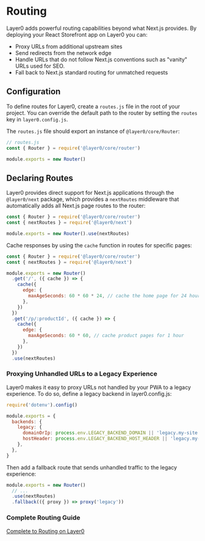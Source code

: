 # Routing

Layer0 adds powerful routing capabilities beyond what Next.js provides. By deploying your React Storefront app on Layer0 you can:

- Proxy URLs from additional upstream sites
- Send redirects from the network edge
- Handle URLs that do not follow Next.js conventions such as "vanity" URLs used for SEO.
- Fall back to Next.js standard routing for unmatched requests

## Configuration

To define routes for Layer0, create a `routes.js` file in the root of your project. You can override the default path to the router by setting the `routes` key in `layer0.config.js`.

The `routes.js` file should export an instance of `@layer0/core/Router`:

```js
// routes.js
const { Router } = require('@layer0/core/router')

module.exports = new Router()
```

## Declaring Routes

Layer0 provides direct support for Next.js applications through the `@layer0/next` package, which provides a `nextRoutes` middleware that automatically
adds all Next.js page routes to the router:

```js
const { Router } = require('@layer0/core/router')
const { nextRoutes } = require('@layer0/next')

module.exports = new Router().use(nextRoutes)
```

Cache responses by using the `cache` function in routes for specific pages:

```js
const { Router } = require('@layer0/core/router')
const { nextRoutes } = require('@layer0/next')

module.exports = new Router()
  .get('/', ({ cache }) => {
    cache({
      edge: {
        maxAgeSeconds: 60 * 60 * 24, // cache the home page for 24 hours
      },
    })
  })
  .get('/p/:productId', ({ cache }) => {
    cache({
      edge: {
        maxAgeSeconds: 60 * 60, // cache product pages for 1 hour
      },
    })
  })
  .use(nextRoutes)
```

### Proxying Unhandled URLs to a Legacy Experience

Layer0 makes it easy to proxy URLs not handled by your PWA to a legacy experience. To do so, define a legacy backend
in layer0.config.js:

```js
require('dotenv').config()

module.exports = {
  backends: {
    legacy: {
      domainOrIp: process.env.LEGACY_BACKEND_DOMAIN || 'legacy.my-site.com',
      hostHeader: process.env.LEGACY_BACKEND_HOST_HEADER || 'legacy.my-site.com',
    },
  },
}
```

Then add a fallback route that sends unhandled traffic to the legacy experience:

```js
module.exports = new Router()
  // ...
  .use(nextRoutes)
  .fallback(({ proxy }) => proxy('legacy'))
```

### Complete Routing Guide

[Complete to Routing on Layer0](https://docs.layer0.co/guides/routing)
